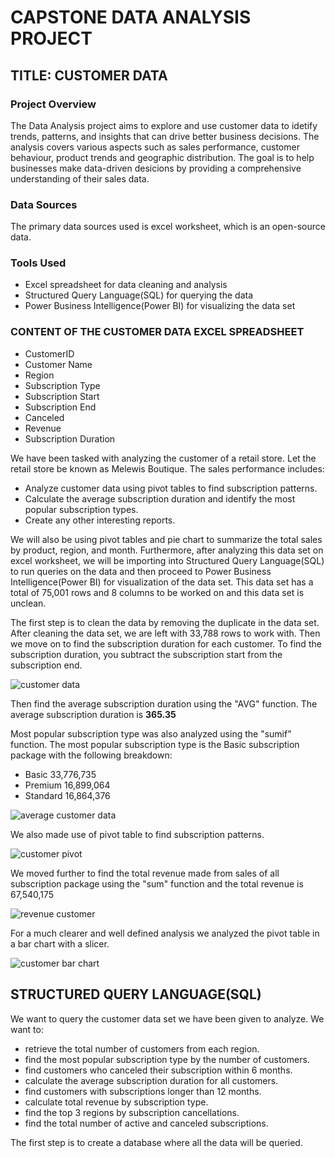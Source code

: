 # CAPSTONE DATA ANALYSIS PROJECT 
## TITLE: CUSTOMER DATA
### Project Overview 
The Data Analysis project aims to explore and use customer data to idetify trends, patterns, and insights that can drive better business decisions. The analysis covers various aspects such as sales performance, customer behaviour, product trends and geographic distribution. The goal is to help businesses make data-driven desicions by providing a comprehensive understanding of their sales data.

### Data Sources 
The primary data sources used is excel worksheet, which is an open-source data.

### Tools Used
- Excel spreadsheet for data cleaning and analysis
- Structured Query Language(SQL) for querying the data
- Power Business Intelligence(Power BI) for visualizing the data set


### CONTENT OF THE CUSTOMER DATA EXCEL SPREADSHEET
- CustomerID
- Customer Name
- Region
- Subscription Type
- Subscription Start
- Subscription End
- Canceled
- Revenue
- Subscription Duration

We have been tasked with analyzing the customer of a retail store. Let the retail store be known as Melewis Boutique. 
The sales performance includes:
- Analyze customer data using pivot tables to find subscription patterns.
- Calculate the average subscription duration and identify the most popular subscription types.
- Create any other interesting reports.

We will also be using pivot tables and pie chart to summarize the total sales by product, region, and month. Furthermore, after analyzing this data set on excel worksheet, we will be importing into Structured Query Language(SQL) to run queries on the data and then proceed to Power Business Intelligence(Power BI) for visualization of the data set.
This data set  has a total of 75,001 rows and 8 columns to be worked on and this data set is unclean.

The first step is to clean the data by removing the duplicate in the data set. After cleaning the data set, we are left with 33,788 rows to work with. Then we move on to find the subscription duration for each customer. To find the subscription duration, you subtract the subscription start from the subscription end.


![customer data](https://github.com/user-attachments/assets/421f2ec2-be3a-46da-a39f-7d3621ae1642)


Then find the average subscription duration using the "AVG" function. The average subscription duration is **365.35**

 
 Most popular subscription type was also analyzed using the "sumif" function. The most popular subscription type is the Basic subscription package with the following breakdown:

- Basic    33,776,735 
- Premium	 16,899,064 
- Standard 16,864,376 


![average customer data](https://github.com/user-attachments/assets/d4717078-47b8-4457-ba41-4f5f1c56cc2d)


We also made use of pivot table to find subscription patterns.

![customer pivot](https://github.com/user-attachments/assets/35411438-0252-4f70-b7cb-e6096585a421)

We moved further to find the total revenue made from sales of all subscription package using the "sum" function and the total revenue is  67,540,175 


![revenue customer](https://github.com/user-attachments/assets/7e0b4a07-efa3-4e30-8c38-ac643317991c)


For a much clearer and well defined analysis we analyzed the pivot table in a bar chart with a slicer. 

![customer bar chart](https://github.com/user-attachments/assets/efbd5171-6976-498a-9216-ad4767139977)



## STRUCTURED QUERY LANGUAGE(SQL)
We want to query the customer data set we have been given to analyze. We want to:

- retrieve the total number of customers from each region.
- find the most popular subscription type by the number of customers.
- find customers who canceled their subscription within 6 months.
- calculate the average subscription duration for all customers.
- find customers with subscriptions longer than 12 months.
- calculate total revenue by subscription type.
- find the top 3 regions by subscription cancellations.
- find the total number of active and canceled subscriptions.


The first step is to create a database where all the data will be queried. 

